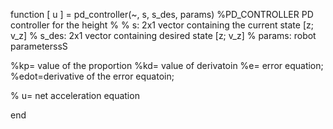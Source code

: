 function [ u ] = pd_controller(~, s, s_des, params) 
%PD_CONTROLLER  PD controller for the height 
% 
%   s: 2x1 vector containing the current state [z; v_z] 
%   s_des: 2x1 vector containing desired state [z; v_z] 
%   params: robot parameterssS 

%kp= value of the proportion 
%kd= value of derivatoin 
%e= error equation; 
%edot=derivative of the error equatoin; 

% u= net acceleration equation 

end
